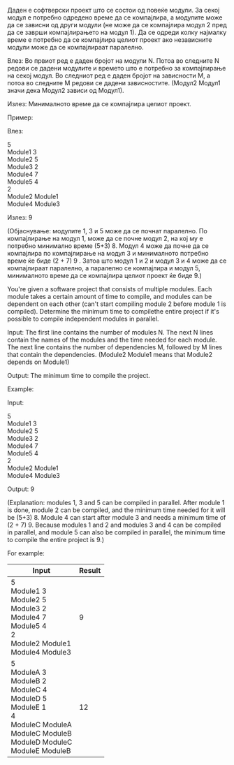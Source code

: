 Даден е софтверски проект што се состои од повеќе модули. За секој модул е потребно одредено време да се компајлира, а модулите може да се зависни од други модули (не може да се компајлира модул 2 пред да се заврши компајлирањето на модул 1). Да се одреди колку најмалку време е потребно да се компајлира целиот проект ако независните модули може да се компајлираат паралелно.

Влез: Во првиот ред е даден бројот на модули N. Потоа во следните N редови се дадени модулите и времето што е потребно за компајлирање на секој модул. Во следниот ред е даден бројот на зависности M, а потоа во следните M редови се дадени зависностите. (Модул2 Модул1 значи дека Модул2 зависи од Модул1).

Излез:  Минималното време да се компајлира целиот проект.

Пример:

Влез:

5<br>
Module1 3<br>
Module2 5<br>
Module3 2<br>
Module4 7<br>
Module5 4<br>
2<br>
Module2 Module1<br>
Module4 Module3<br>

Излез: 9

(Објаснување: модулите 1, 3 и 5 може да се почнат паралелно. По компајлирање на модул 1, може да се почне модул 2, на кој му е потребно минимално време (5+3) 8. Модул 4 може да почне да се компајлира по компајлирање на модул 3 и минималното потребно време ќе биде (2 + 7) 9 . Затоа што модул 1 и 2 и модул 3 и 4 може да се компајлираат паралелно, а паралелно се компајлира и модул 5, минималното време да се компајлира целиот проект ќе биде 9.)

You're given a software project that consists of multiple modules. Each module takes a certain amount of time to compile, and modules can be dependent on each other (can't start compiling module 2 before module 1 is compiled). Determine the minimum time to compilethe entire project if it's possible to compile independent modules in parallel.

Input: The first line contains the number of modules N. The next N lines contain the names of the modules and the time needed for each module. The next line contains the number of dependencies M, followed by M lines that contain the dependencies. (Module2 Module1 means that Module2 depends on Module1)

Output: The minimum time to compile the project.

Example:

Input:

5<br>
Module1 3<br>
Module2 5<br>
Module3 2<br>
Module4 7<br>
Module5 4<br>
2<br>
Module2 Module1<br>
Module4 Module3<br>

Output: 9

(Explanation: modules 1, 3 and 5 can be compiled in parallel. After module 1 is done, module 2 can be compiled, and the minimum time needed for it will be (5+3) 8. Module 4 can start after module 3 and needs a minimum time of (2 + 7) 9. Because modules 1 and 2 and modules 3 and 4 can be compiled in parallel, and module 5 can also be compiled in parallel, the minimum time to compile the entire project is 9.)

For example:

| Input	| Result |
|------|------|
| 5 <br>Module1 3<br>Module2 5<br>Module3 2<br>Module4 7<br>Module5 4<br>2<br>Module2 Module1<br>Module4 Module3 |9 |
|5 <br>ModuleA 3<br>ModuleB 2<br>ModuleC 4<br>ModuleD 5<br>ModuleE 1<br>4<br>ModuleC ModuleA<br>ModuleC ModuleB<br>ModuleD ModuleC<br>ModuleE ModuleB |12 |